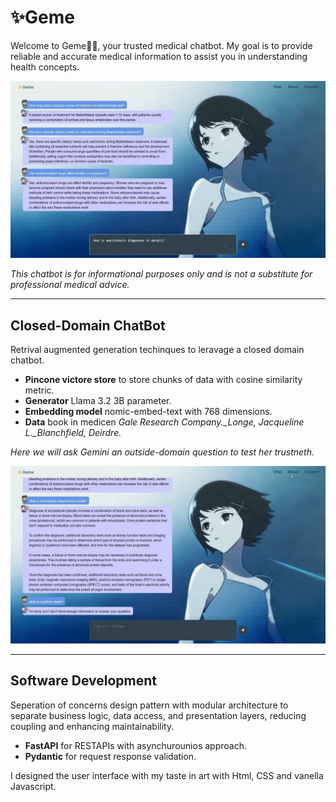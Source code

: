 # ✨Geme

Welcome to Geme👋🏽, your trusted medical chatbot.
My goal is to provide reliable and accurate medical information to assist you in understanding health concepts.

![Geme](Geme.jpg)

*This chatbot is for informational purposes only and is not a substitute for professional medical advice.*

---

## Closed-Domain ChatBot

Retrival augmented generation techinques to leravage a closed domain chatbot.

- **Pincone victore store** to store chunks of data with cosine similarity metric.
- **Generator** Llama 3.2 3B parameter.
- **Embedding model** nomic-embed-text with 768 dimensions.
- **Data** book in medicen *Gale Research Company._Longe, Jacqueline L._Blanchfield, Deirdre.*

*Here we will ask Gemini an outside-domain question to test her trustneth.*

![Geme](closed-domain.jpg)

---

## Software Development

Seperation of concerns design pattern with modular architecture to separate business logic, data access, and presentation layers, reducing coupling and enhancing maintainability.

- **FastAPI** for RESTAPIs with asynchurounios approach.
- **Pydantic** for request response validation.

I designed the user interface with my taste in art with Html, CSS and vanella Javascript.
